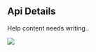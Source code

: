 Api Details
-----------

Help content needs writing..

![](http://www.reactiongifs.com/wp-content/uploads/2013/02/mondays.gif)
